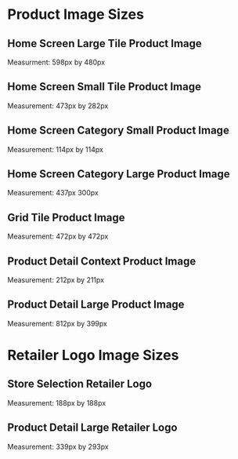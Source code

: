 # Product Image Sizes

## Home Screen Large Tile Product Image

Measurment: 598px by 480px

## Home Screen Small Tile Product Image

Measurement: 473px by 282px

## Home Screen Category Small Product Image

Measurement: 114px by 114px

## Home Screen Category Large Product Image

Measurement: 437px 300px

## Grid Tile Product Image

Measurement: 472px by 472px

## Product Detail Context Product Image

Measurement: 212px by 211px

## Product Detail Large Product Image

Measurement: 812px by 399px


# Retailer Logo Image Sizes

## Store Selection Retailer Logo

Measurement: 188px by 188px

## Product Detail Large Retailer Logo

Measurement: 339px by 293px




